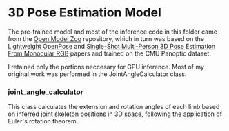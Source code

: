 # 3D Pose Estimation Model

The pre-trained model and most of the inference code in this folder came from the [Open Model Zoo](https://github.com/openvinotoolkit/open_model_zoo) repository, which in turn was based on the [Lightweight OpenPose](https://arxiv.org/pdf/1811.12004.pdf) and [Single-Shot Multi-Person 3D Pose Estimation From Monocular RGB](https://arxiv.org/pdf/1712.03453.pdf) papers and trained on the CMU Panoptic dataset.

I retained only the portions neccesary for GPU inference. Most of my original work was performed in the JointAngleCalculator class.

### joint_angle_calculator

This class calculates the extension and rotation angles of each limb based on inferred joint skeleton positions in 3D space, following the application of Euler's rotation theorem.
